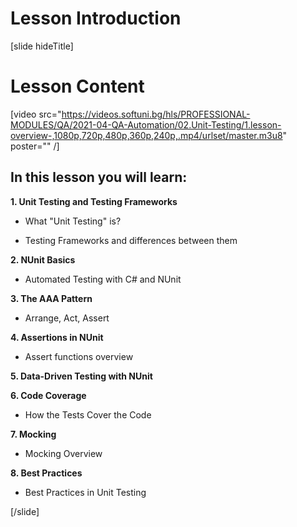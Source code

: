 # Lesson Introduction
[slide hideTitle]

# Lesson Content

[video src="https://videos.softuni.bg/hls/PROFESSIONAL-MODULES/QA/2021-04-QA-Automation/02.Unit-Testing/1.lesson-overview-,1080p,720p,480p,360p,240p,.mp4/urlset/master.m3u8" poster="" /]


## In this lesson you will learn:

**1. Unit Testing and Testing Frameworks**

- What "Unit Testing" is?

- Testing Frameworks and differences between them

**2. NUnit Basics**

- Automated Testing with C# and NUnit

**3. The AAA Pattern**

- Arrange, Act, Assert

**4. Assertions in NUnit**

- Assert functions overview

**5. Data-Driven Testing with NUnit**

**6. Code Coverage**

- How the Tests Cover the Code

**7. Mocking**

- Mocking Overview

**8. Best Practices**

- Best Practices in Unit Testing


[/slide]

